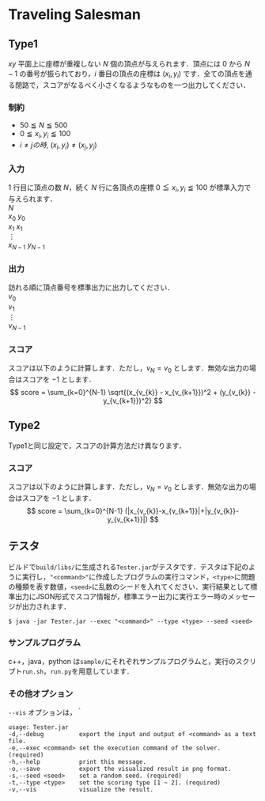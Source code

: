 # Traveling Salesman

## Type1
$xy$ 平面上に座標が重複しない $N$ 個の頂点が与えられます．頂点には $0$ から $N-1$ の番号が振られており，$i$ 番目の頂点の座標は $(x_{i}, y_{i})$ です．全ての頂点を通る閉路で，スコアがなるべく小さくなるようなものを一つ出力してください．

### 制約
- $50 \leqq N \leqq 500$
- $0 \leqq x_{i}, y_{i} \leqq 100$
-  $i \neq j の時, \ (x_{i}, y_{i}) \neq (x_{j}, y_{j})$

### 入力
$1$ 行目に頂点の数 $N$，続く $N$ 行に各頂点の座標 $0 \leqq x_{i}, y_{i} \leqq 100$ が標準入力で与えられます．  
$N$  
$x_{0} \ y_{0}$  
$x_{1} \ x_{1}$  
$\vdots$  
$x_{N-1} \ y_{N-1}$  

### 出力
訪れる順に頂点番号を標準出力に出力してください．  
$v_{0}$  
$v_{1}$  
$\vdots$  
$v_{N-1}$  

### スコア
スコアは以下のように計算します．ただし，$v_{N} = v_{0}$ とします．無効な出力の場合はスコアを $-1$ とします．  
$$
score = \sum_{k=0}^{N-1} \sqrt{(x_{v_{k}} - x_{v_{k+1}})^2 + (y_{v_{k}} - y_{v_{k+1}})^2}
$$

## Type2
Type1と同じ設定で，スコアの計算方法だけ異なります．

### スコア
スコアは以下のように計算します．ただし，$v_{N} = v_{0}$ とします．無効な出力の場合はスコアを $-1$ とします．  
$$
score = \sum_{k=0}^{N-1} (|x_{v_{k}}-x_{v_{k+1}}|+|y_{v_{k}}-y_{v_{k+1}}|)
$$

## テスタ
ビルドで`build/libs/`に生成される`Tester.jar`がテスタです．テスタは下記のように実行し，`"<command>"`に作成したプログラムの実行コマンド，`<type>`に問題の種類を表す数値，`<seed>`に乱数のシードを入れてください．実行結果として標準出力にJSON形式でスコア情報が，標準エラー出力に実行エラー時のメッセージが出力されます．
```
$ java -jar Tester.jar --exec "<command>" --type <type> --seed <seed>
```
### サンプルプログラム
c++，java，python は`sample/`にそれぞれサンプルプログラムと，実行のスクリプト`run.sh`，`run.py`を用意しています．

### その他オプション
`--vis` オプションは，｀
```
usage: Tester.jar
-d,--debug          export the input and output of <command> as a text file.
-e,--exec <command> set the execution command of the solver. (required)
-h,--help           print this message.
-o,--save           export the visualized result in png format.
-s,--seed <seed>    set a random seed. (required)
-t,--type <type>    set the scoring type [1 ~ 2]. (required)
-v,--vis            visualize the result.
```
